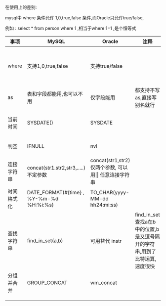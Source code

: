 在使用上的差别: 

mysql中 where 条件允许 1,0,true,false 条件,而Oracle只允许true/false,

例如 : select * from person where 1  ,相当于where 1=1 ,是个恒等式

 

| 事项       | MySQL                                    | Oracle                                                  | 注释                                                         | 例子                                                         |
| ---------- | ---------------------------------------- | ------------------------------------------------------- | ------------------------------------------------------------ | ------------------------------------------------------------ |
| where      | 支持1,0,true,false                       | 支持true/false                                          |                                                              | mysql : select * from person where 1Oracle: select * from person where 1=1 |
| as         | 表和字段都能用,也可以不用                | 仅字段能用                                              | 都支持不写as,直接写别名就行                                  |                                                              |
| 当前时间   | SYSDATE()                                | SYSDATE                                                 |                                                              | Oracle:SELECT SYSDATE FROM JBP_ACCOUNT                       |
| 判空       | IFNULL                                   | nvl                                                     |                                                              | oracle: nvl( LOCK_FLAG,'') as lockFlag,                      |
| 连接字符串 | concat(str1.str2,str3,.....) 不定参数    | concat(str1,str2) 仅两个参数, 可以用\|\| 任意连接字符串 |                                                              | eg. '3'\|\| id \|\| '4'                                      |
| 时间格式化 | DATE_FORMAT(#{time} , %Y-%m-%d %H:%i:%s) | TO_CHAR(yyyy-MM-dd hh24:mi:ss)                          |                                                              |                                                              |
| 查找字符串 | find_in_set(a,b)                         | 可用替代 instr                                          | find_in_set查找a在b中的位置,b是又逗号隔开的字符串,用到了比特运算,速度很快 |                                                              |
| 分组并合并 | GROUP_CONCAT                             | wm_concat                                               |                                                              |                                                              |
|            |                                          |                                                         |                                                              |                                                              |
|            |                                          |                                                         |                                                              |                                                              |
|            |                                          |                                                         |                                                              |                                                              |